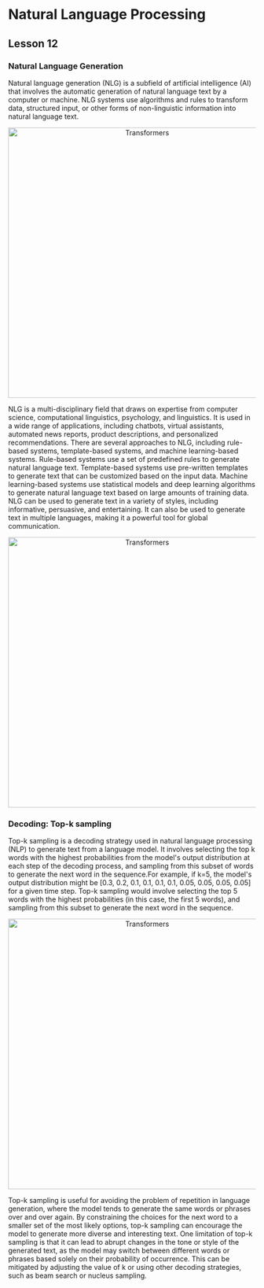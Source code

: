 # Natural Language Processing
## Lesson 12

<h3> Natural Language Generation</h3>

Natural language generation (NLG) is a subfield of artificial intelligence (AI) that involves the automatic generation of natural language text by a computer or machine. 
NLG systems use algorithms and rules to transform data, structured input, or other forms of non-linguistic information into natural language text.

<p align="center">
<img src= "https://user-images.githubusercontent.com/45029614/227134868-e1c0fae2-319e-4168-8493-17fc4698b20f.PNG" width="550" title="Transformers">
</p>

NLG is a multi-disciplinary field that draws on expertise from computer science, computational linguistics, psychology, and linguistics. It is used in a wide range of applications, including chatbots, virtual assistants, automated news reports, product descriptions, and personalized recommendations.
There are several approaches to NLG, including rule-based systems, template-based systems, and machine learning-based systems. Rule-based systems use a set of predefined rules to generate natural language text. Template-based systems use pre-written templates to generate text that can be customized based on the input data. Machine learning-based systems use statistical models and deep learning algorithms to generate natural language text based on large amounts of training data.
NLG can be used to generate text in a variety of styles, including informative, persuasive, and entertaining. It can also be used to generate text in multiple languages, making it a powerful tool for global communication.

<p align="center">
<img src= "https://user-images.githubusercontent.com/45029614/227135180-f9368632-48e9-4ac1-ac9b-60fb31d5fe35.PNG" width="550" title="Transformers">
</p>

<h3> Decoding: Top-k sampling </h3>

Top-k sampling is a decoding strategy used in natural language processing (NLP) to generate text from a language model. It involves selecting the top k words with the highest probabilities from the model's output distribution at each step of the decoding process, and sampling from this subset of words to generate the next word in the sequence.For example, if k=5, the model's output distribution might be [0.3, 0.2, 0.1, 0.1, 0.1, 0.1, 0.05, 0.05, 0.05, 0.05] for a given time step. Top-k sampling would involve selecting the top 5 words with the highest probabilities (in this case, the first 5 words), and sampling from this subset to generate the next word in the sequence.

<p align="center">
<img src= "https://user-images.githubusercontent.com/45029614/227135180-f9368632-48e9-4ac1-ac9b-60fb31d5fe35.PNG" width="550" title="Transformers">
</p>

Top-k sampling is useful for avoiding the problem of repetition in language generation, where the model tends to generate the same words or phrases over and over again. By constraining the choices for the next word to a smaller set of the most likely options, top-k sampling can encourage the model to generate more diverse and interesting text. One limitation of top-k sampling is that it can lead to abrupt changes in the tone or style of the generated text, as the model may switch between different words or phrases based solely on their probability of occurrence. This can be mitigated by adjusting the value of k or using other decoding strategies, such as beam search or nucleus sampling.
